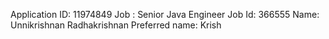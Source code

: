 Application ID: 11974849
Job : Senior Java Engineer
Job Id: 366555
Name: Unnikrishnan Radhakrishnan
Preferred name: Krish
